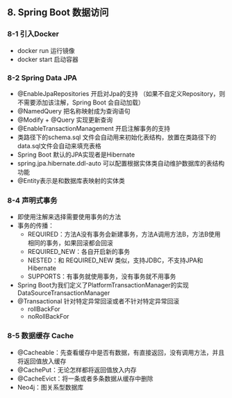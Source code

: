 ## 8. Spring Boot 数据访问

### 8-1 引入Docker

- docker run 运行镜像
- docker start 启动容器

### 8-2 Spring Data JPA

- @EnableJpaRepositories 开启对Jpa的支持 （如果不自定义Repository，则不需要添加该注解，Spring Boot 会自动加载）
- @NamedQuery 把名称映射成为查询语句
- @Modify + @Query 实现更新查询
- @EnableTransactionManagement 开启注解事务的支持
- 类路径下的schema.sql 文件会自动用来初始化表结构，放置在类路径下的data.sql文件会自动来填充表格
- Spring Boot 默认的JPA实现者是Hibernate
- spring.jpa.hibernate.ddl-auto 可以配置根据实体类自动维护数据库的表结构功能
- @Entity表示是和数据库表映射的实体类

### 8-4 声明式事务

- 即使用注解来选择需要使用事务的方法
- 事务的传播：
  - REQUIRED：方法A没有事务会新建事务，方法A调用方法B，方法B使用相同的事务，如果回滚都会回滚
  - REQUIRED_NEW：各自开启新的事务
  - NESTED：和 REQUIRED_NEW 类似，支持JDBC，不支持JPA和Hibernate
  - SUPPORTS：有事务就使用事务，没有事务就不用事务
- Spring Boot为我们定义了PlatformTransactionManager的实现DataSourceTransactionManager
- @Transactional 针对特定异常回滚或者不针对特定异常回滚 
  - rollBackFor   
  - noRollBackFor

### 8-5 数据缓存 Cache

- @Cacheable：先查看缓存中是否有数据，有直接返回，没有调用方法，并且将返回值放入缓存
- @CachePut：无论怎样都将返回值放入内存
- @CacheEvict：将一条或者多条数据从缓存中删除
- Neo4j：图关系型数据库